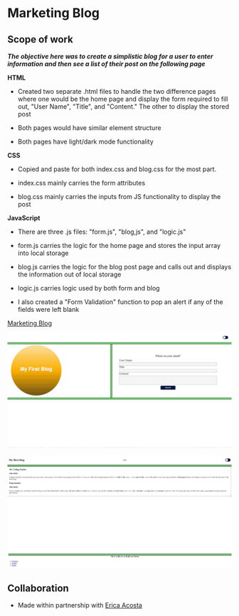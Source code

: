 # Marketing Blog 

## **Scope of work**

**_The objective here was to create a simplistic blog for a user to enter information and then see a list of their post on the following page_**

**HTML**

- Created two separate .html files to handle the two difference pages where one would be the home page and display the form required to fill out, "User Name", "Title", and "Content." The other to display the stored post

- Both pages would have similar element structure

- Both pages have light/dark mode functionality

**CSS**

- Copied and paste for both index.css and blog.css for the most part. 

- index.css mainly carries the form attributes

- blog.css mainly carries the inputs from JS functionality to display the post


**JavaScript**

- There are three .js files: "form.js", "blog,js", and "logic.js"

- form.js carries the logic for the home page and stores the input array into local storage

- blog.js carries the logic for the blog post page and calls out and displays the information out of local storage

- logic.js carries logic used by both form and blog

- I also created a "Form Validation" function to pop an alert if any of the fields were left blank

[Marketing Blog][def]

[def]: https://mtduffey36.github.io/marketing-blog/

![example home](./assets/images/homePage.PNG)

![example post](./assets/images/blogPage.PNG)




## **Collaboration**

- Made within partnership with [Erica Acosta][def]

[def]: https://github.com/Ejacosta86